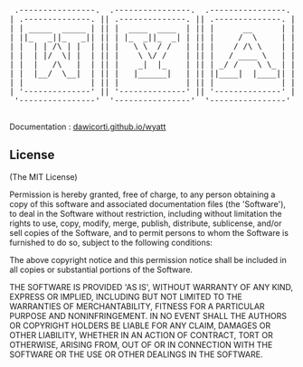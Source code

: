 <pre>

 .----------------.  .----------------.  .----------------.  .----------------.  .----------------. 
| .--------------. || .--------------. || .--------------. || .--------------. || .--------------. |
| | _____  _____ | || |  ____  ____  | || |      __      | || |  _________   | || |  _________   | |
| ||_   _||_   _|| || | |_  _||_  _| | || |     /  \     | || | |  _   _  |  | || | |  _   _  |  | |
| |  | | /\ | |  | || |   \ \  / /   | || |    / /\ \    | || | |_/ | | \_|  | || | |_/ | | \_|  | |
| |  | |/  \| |  | || |    \ \/ /    | || |   / ____ \   | || |     | |      | || |     | |      | |
| |  |   /\   |  | || |    _|  |_    | || | _/ /    \ \_ | || |    _| |_     | || |    _| |_     | |
| |  |__/  \__|  | || |   |______|   | || ||____|  |____|| || |   |_____|    | || |   |_____|    | |
| |              | || |              | || |              | || |              | || |              | |
| '--------------' || '--------------' || '--------------' || '--------------' || '--------------' |
 '----------------'  '----------------'  '----------------'  '----------------'  '----------------' 

</pre>

Documentation : [dawicorti.github.io/wyatt](http://dawicorti.github.io/wyatt/)

## License 

(The MIT License)

Permission is hereby granted, free of charge, to any person obtaining
a copy of this software and associated documentation files (the
'Software'), to deal in the Software without restriction, including
without limitation the rights to use, copy, modify, merge, publish,
distribute, sublicense, and/or sell copies of the Software, and to
permit persons to whom the Software is furnished to do so, subject to
the following conditions:

The above copyright notice and this permission notice shall be
included in all copies or substantial portions of the Software.

THE SOFTWARE IS PROVIDED 'AS IS', WITHOUT WARRANTY OF ANY KIND,
EXPRESS OR IMPLIED, INCLUDING BUT NOT LIMITED TO THE WARRANTIES OF
MERCHANTABILITY, FITNESS FOR A PARTICULAR PURPOSE AND NONINFRINGEMENT.
IN NO EVENT SHALL THE AUTHORS OR COPYRIGHT HOLDERS BE LIABLE FOR ANY
CLAIM, DAMAGES OR OTHER LIABILITY, WHETHER IN AN ACTION OF CONTRACT,
TORT OR OTHERWISE, ARISING FROM, OUT OF OR IN CONNECTION WITH THE
SOFTWARE OR THE USE OR OTHER DEALINGS IN THE SOFTWARE.
